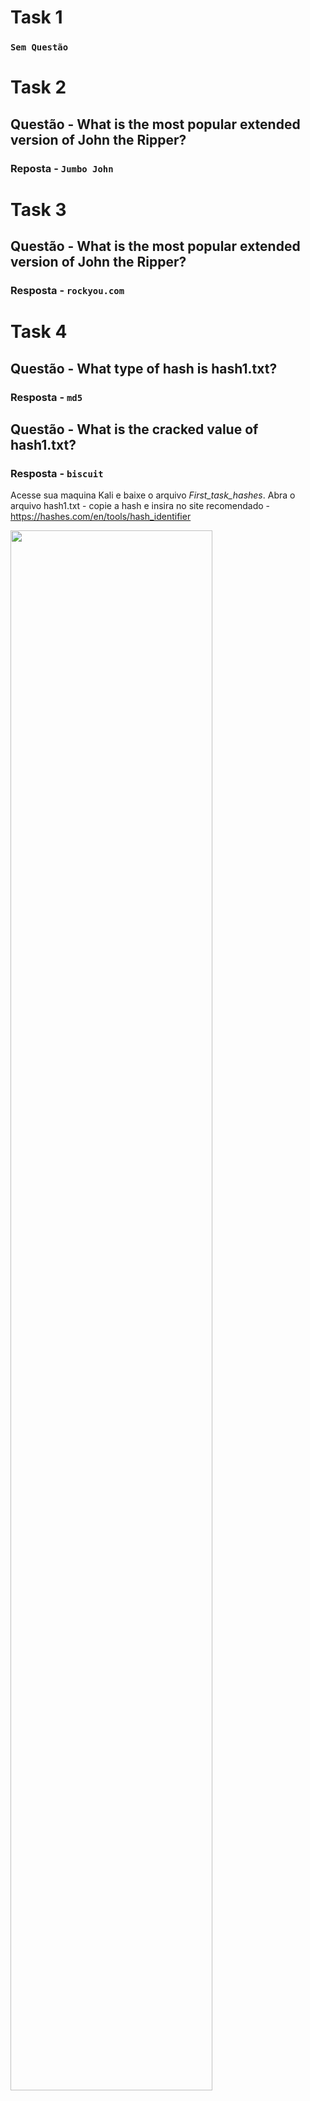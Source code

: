 # Task 1
  ### `Sem Questão`
  
# Task 2
  ## Questão - What is the most popular extended version of John the Ripper?
  ### Reposta - `Jumbo John`
  
# Task 3
  ## Questão - What is the most popular extended version of John the Ripper?
  ### Resposta -  `rockyou.com`

# Task 4 
  ## Questão - What type of hash is hash1.txt?
  ### Resposta - `md5`

  ## Questão - What is the cracked value of hash1.txt?
  ### Resposta - `biscuit`

Acesse sua maquina Kali e baixe o arquivo *First_task_hashes*.
Abra o arquivo hash1.txt - copie a hash e insira no site recomendado - https://hashes.com/en/tools/hash_identifier

<img src = "img1.png" width="80%">

TryHackme sugere o uso da ferramenta john. Então vamos usa-la.
Usando a o *hash-identifier* identificamos o tipo de hash usado.

<img src = "img2.png" width="80%">

identificado o hash, vamos para o *JOHN*.

O comando para executar o é john --format=[tipo hash] --wordlist=[caminho do wordlist] [caminho hash1.txt].

<img src = "img3.png" width="80%">

   ## Questão - What type of hash is hash2.txt?
   ### Resposta - `SHA1`
   
   ## Questão - What is the cracked value of hash2.txt
   ### Resposta - `kangeroo`

O mesmo passo-a-passo é realizado.

<img src = "img4.png" width="80%">

<img src = "img5.png" width="80%">

   ## Questão - What type of hash is hash3.txt?
   ### Resposta - `SHA256`
   
   ## Questão - What is the cracked value of hash3.txt
   ### Resposta - `microphone`
   
   ## Questão - What type of hash is hash4.txt?
   ### Resposta - `whirlpool`
   
   ## Questão - What is the cracked value of hash4.txt
   ### Resposta - `colossal`
   
# Task 5
   ## Questão - What do we need to set the "format" flag to, in order to crack this?
   ### Resposta - `NT`
   
   ## What is the cracked value of this password?
   ### Resposta - `mushroom`

<img src="img6.png" width="80%">

<img src="img7.png" width="80%">

# Task 6
   ## Questão - What is the root password?
   ### Resposta - `1234`

Com o arquivo *etchashes.txt* no pc, podemos executar alguns comandos que permitiram encotrar a solução.

o commando *unshadow [caminho do passwd] [caminho do shadow]* é o que vai gerar um arquivo txt para ser executado pelo john.

<img src = "img8.png" width="80%">

<img src = "img9.png" width="80%">

